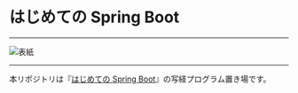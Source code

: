 # はじめての Spring Boot

---

![表紙](https://www.kohgakusha.co.jp/bookimages/4427m.jpg)

---

本リポジトリは『[はじめての Spring Boot](http://www.oreilly.co.jp/books/9784873117522/)』の写経プログラム置き場です。